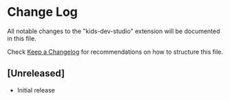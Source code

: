 # Change Log

All notable changes to the "kids-dev-studio" extension will be documented in this file.

Check [Keep a Changelog](http://keepachangelog.com/) for recommendations on how to structure this file.

## [Unreleased]

- Initial release